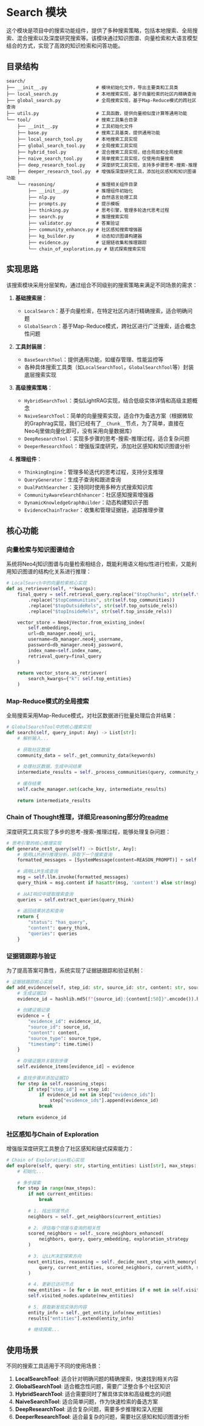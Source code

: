 # Search 模块

这个模块是项目中的搜索功能组件，提供了多种搜索策略，包括本地搜索、全局搜索、混合搜索以及深度研究搜索等。该模块通过知识图谱、向量检索和大语言模型结合的方式，实现了高效的知识检索和问答功能。

## 目录结构

```
search/
├── __init__.py                  # 模块初始化文件，导出主要类和工具类
├── local_search.py              # 本地搜索实现，基于向量检索的社区内精确查询
├── global_search.py             # 全局搜索实现，基于Map-Reduce模式的跨社区查询
├── utils.py                     # 工具函数，提供向量相似度计算等通用功能
└── tool/                        # 搜索工具集合目录
    ├── __init__.py              # 工具初始化文件
    ├── base.py                  # 搜索工具基类，提供通用功能
    ├── local_search_tool.py     # 本地搜索工具实现
    ├── global_search_tool.py    # 全局搜索工具实现
    ├── hybrid_tool.py           # 混合搜索工具实现，结合局部和全局搜索
    ├── naive_search_tool.py     # 简单搜索工具实现，仅使用向量搜索
    ├── deep_research_tool.py    # 深度研究工具实现，支持多步骤思考-搜索-推理
    ├── deeper_research_tool.py  # 增强版深度研究工具，添加社区感知和知识图谱功能
    └── reasoning/               # 推理相关组件目录
        ├── __init__.py          # 推理组件初始化
        ├── nlp.py               # 自然语言处理工具
        ├── prompts.py           # 提示模板
        ├── thinking.py          # 思考引擎，管理多轮迭代思考过程
        ├── search.py            # 推理搜索实现
        ├── validator.py         # 答案验证
        ├── community_enhance.py # 社区感知搜索增强器
        ├── kg_builder.py        # 动态知识图谱构建器
        ├── evidence.py          # 证据链收集和推理跟踪
        └── chain_of_exploration.py # 链式探索搜索实现
```

## 实现思路

该搜索模块采用分层架构，通过组合不同级别的搜索策略来满足不同场景的需求：

1. **基础搜索层**：
   - `LocalSearch`：基于向量检索，在特定社区内进行精确搜索，适合明确问题
   - `GlobalSearch`：基于Map-Reduce模式，跨社区进行广泛搜索，适合概念性问题

2. **工具封装层**：
   - `BaseSearchTool`：提供通用功能，如缓存管理、性能监控等
   - 各种具体搜索工具类（如`LocalSearchTool`，`GlobalSearchTool`等）封装底层搜索实现

3. **高级搜索策略**：
   - `HybridSearchTool`：类似LightRAG实现，结合低级实体详情和高级主题概念
   - `NaiveSearchTool`：简单的向量搜索实现，适合作为备选方案（根据微软的Graphrag实现，我们已经有了`__Chunk__`节点，为了简单，直接在Neo4j里做向量化即可，没有采用向量数据库）
   - `DeepResearchTool`：实现多步骤的思考-搜索-推理过程，适合复杂问题
   - `DeeperResearchTool`：增强版深度研究，添加社区感知和知识图谱分析

4. **推理组件**：
   - `ThinkingEngine`：管理多轮迭代的思考过程，支持分支推理
   - `QueryGenerator`：生成子查询和跟进查询
   - `DualPathSearcher`：支持同时使用多种方式搜索知识库
   - `CommunityAwareSearchEnhancer`：社区感知搜索增强器
   - `DynamicKnowledgeGraphBuilder`：动态构建知识子图
   - `EvidenceChainTracker`：收集和管理证据链，追踪推理步骤

## 核心功能

### 向量检索与知识图谱结合

系统将Neo4j知识图谱与向量检索相结合，既能利用语义相似性进行检索，又能利用知识图谱的结构化关系进行推理：

```python
# LocalSearch中的向量检索核心实现
def as_retriever(self, **kwargs):
    final_query = self.retrieval_query.replace("$topChunks", str(self.top_chunks))
        .replace("$topCommunities", str(self.top_communities))
        .replace("$topOutsideRels", str(self.top_outside_rels))
        .replace("$topInsideRels", str(self.top_inside_rels))

    vector_store = Neo4jVector.from_existing_index(
        self.embeddings,
        url=db_manager.neo4j_uri,
        username=db_manager.neo4j_username,
        password=db_manager.neo4j_password,
        index_name=self.index_name,
        retrieval_query=final_query
    )
    
    return vector_store.as_retriever(
        search_kwargs={"k": self.top_entities}
    )
```

### Map-Reduce模式的全局搜索

全局搜索采用Map-Reduce模式，对社区数据进行批量处理后合并结果：

```python
# GlobalSearchTool中的核心搜索实现
def search(self, query_input: Any) -> List[str]:
    # 解析输入...
    
    # 获取社区数据
    community_data = self._get_community_data(keywords)
    
    # 处理社区数据，生成中间结果
    intermediate_results = self._process_communities(query, community_data)
    
    # 缓存结果
    self.cache_manager.set(cache_key, intermediate_results)
    
    return intermediate_results
```

### Chain of Thought推理，详细见reasoning部分的[readme](./tool/reasoning/readme.md)

深度研究工具实现了多步的思考-搜索-推理过程，能够处理复杂问题：

```python
# 思考引擎的核心推理实现
def generate_next_query(self) -> Dict[str, Any]:
    # 使用LLM进行推理分析，获取下一个搜索查询
    formatted_messages = [SystemMessage(content=REASON_PROMPT)] + self.msg_history
    
    # 调用LLM生成查询
    msg = self.llm.invoke(formatted_messages)
    query_think = msg.content if hasattr(msg, 'content') else str(msg)
    
    # 从AI响应中提取搜索查询
    queries = self.extract_queries(query_think)
    
    # 返回结果状态和查询
    return {
        "status": "has_query", 
        "content": query_think,
        "queries": queries
    }
```

### 证据链跟踪与验证

为了提高答案可靠性，系统实现了证据链跟踪和验证机制：

```python
# 证据链跟踪核心实现
def add_evidence(self, step_id: str, source_id: str, content: str, source_type: str) -> str:
    # 生成证据ID
    evidence_id = hashlib.md5(f"{source_id}:{content[:50]}".encode()).hexdigest()[:10]
    
    # 创建证据记录
    evidence = {
        "evidence_id": evidence_id,
        "source_id": source_id,
        "content": content,
        "source_type": source_type,
        "timestamp": time.time()
    }
    
    # 存储证据并关联到步骤
    self.evidence_items[evidence_id] = evidence
    
    # 查找步骤并添加证据ID
    for step in self.reasoning_steps:
        if step["step_id"] == step_id:
            if evidence_id not in step["evidence_ids"]:
                step["evidence_ids"].append(evidence_id)
            break
    
    return evidence_id
```

### 社区感知与Chain of Exploration

增强版深度研究工具整合了社区感知和链式探索能力：

```python
# Chain of Exploration核心实现
def explore(self, query: str, starting_entities: List[str], max_steps: int = 5, exploration_width: int = 3):
    # 初始化...
    
    # 多步探索
    for step in range(max_steps):
        if not current_entities:
            break
            
        # 1. 找出邻居节点
        neighbors = self._get_neighbors(current_entities)
        
        # 2. 评估每个邻居与查询的相关性
        scored_neighbors = self._score_neighbors_enhanced(
            neighbors, query, query_embedding, exploration_strategy
        )
        
        # 3. 让LLM决定探索方向
        next_entities, reasoning = self._decide_next_step_with_memory(
            query, current_entities, scored_neighbors, current_width, step
        )
        
        # 4. 更新已访问节点
        new_entities = [e for e in next_entities if e not in self.visited_nodes]
        self.visited_nodes.update(new_entities)
        
        # 5. 获取新发现实体的内容
        entity_info = self._get_entity_info(new_entities)
        results["entities"].extend(entity_info)
        
        # 继续探索...
```

## 使用场景

不同的搜索工具适用于不同的使用场景：

1. **LocalSearchTool**: 适合针对明确问题的精确搜索，快速找到相关内容
2. **GlobalSearchTool**: 适合概念性问题，需要广泛整合多个社区知识
3. **HybridSearchTool**: 适合需要同时了解具体实体和高级概念的问题
4. **NaiveSearchTool**: 适合简单问题，作为快速检索的备选方案
5. **DeepResearchTool**: 适合复杂问题，需要多步推理和深入挖掘
6. **DeeperResearchTool**: 适合最复杂的问题，需要社区感知和知识图谱分析